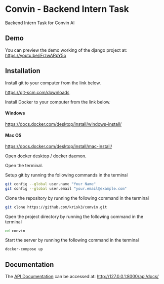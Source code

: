 # Convin - Backend Intern Task
Backend Intern Task for Convin AI

## Demo
You can preview the demo working of the django project at: https://youtu.be/iFrzwARpY5o

## Installation

Install git to your computer from the link below.

https://git-scm.com/downloads

Install Docker to your computer from the link below.
#### Windows
https://docs.docker.com/desktop/install/windows-install/
#### Mac OS
https://docs.docker.com/desktop/install/mac-install/

Open docker desktop / docker daemon.

Open the terminal.

Setup git by running the following commands in the terminal
```bash
git config --global user.name "Your Name"
git config --global user.email "your.email@example.com"
```

Clone the repository by running the following command in the terminal
```bash
git clone https://github.com/krisk3/convin.git
```

Open the project directory by running the following command in the terminal
```bash
cd convin
```

Start the server by running the following command in the terminal
```bash
docker-compose up
```


## Documentation
The [API Documentation](http://127.0.0.1:8000/api/docs/) can be accessed at: http://127.0.0.1:8000/api/docs/

